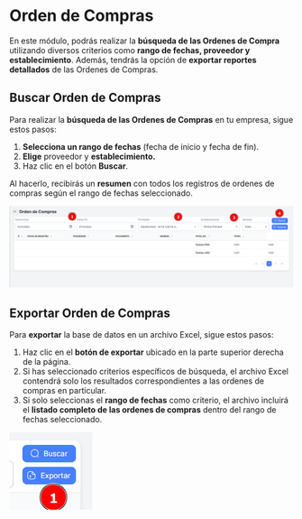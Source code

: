 # Orden de Compras

En este módulo, podrás realizar la **búsqueda de las Ordenes de Compra** utilizando diversos criterios como **rango de fechas, proveedor y establecimiento**. Además, tendrás la opción de **exportar reportes detallados** de las Ordenes de Compras.

## Buscar Orden de Compras

Para realizar la **búsqueda de las Ordenes de Compras** en tu empresa, sigue estos pasos:

1. **Selecciona un rango de fechas** (fecha de inicio y fecha de fin).
2. **Elige** proveedor y **establecimiento.**
3. Haz clic en el botón **Buscar**.

Al hacerlo, recibirás un **resumen** con todos los registros de ordenes de compras según el rango de fechas seleccionado.

![orden1](./img4/orden1.png)

 ## Exportar Orden de Compras

Para **exportar** la base de datos en un archivo Excel, sigue estos pasos:

1. Haz clic en el **botón de exportar** ubicado en la parte superior derecha de la página.
2. Si has seleccionado criterios específicos de búsqueda, el archivo Excel contendrá solo los resultados correspondientes a las ordenes de compras en particular.
3. Si solo seleccionas el **rango de fechas** como criterio, el archivo incluirá el **listado completo de las ordenes de compras**  dentro del rango de fechas seleccionado.

![orden2](./img4/orden2.png)
